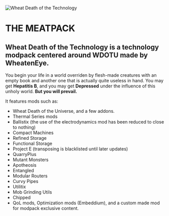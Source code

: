 ![Wheat Death of the Technology](https://cdn.modrinth.com/data/cached_images/5e72bf5e379b6b1cc07e1cfbec2fb9035a208201.png)
# THE MEATPACK
## Wheat Death of the Technology is a technology modpack centered around WDOTU made by WheatenEye.
You begin your life in a world overriden by flesh-made creatures with an empty book and another one that is actually quite useless in hand. You may get **Hepatitis B**, and you may get **Depressed** under the influence of this unholy world. **But you will prevail.**

It features mods such as:
- Wheat Death of the Universe, and a few addons.
- Thermal Series mods
- Ballistix (the use of the electrodynamics mod has been reduced to close to nothing)
- Compact Machines
- Refined Storage
- Functional Storage
- Project E (transposing is blacklisted until later updates)
- QuarryPlus
- Mutant Monsters
- Apotheosis
- Entangled
- Modular Routers
- Curvy Pipes
- Utilitix
- Mob Grinding Utils
- Chipped
- QoL mods, Optimization mods (Embeddium), and a custom made mod for modpack exclusive content.